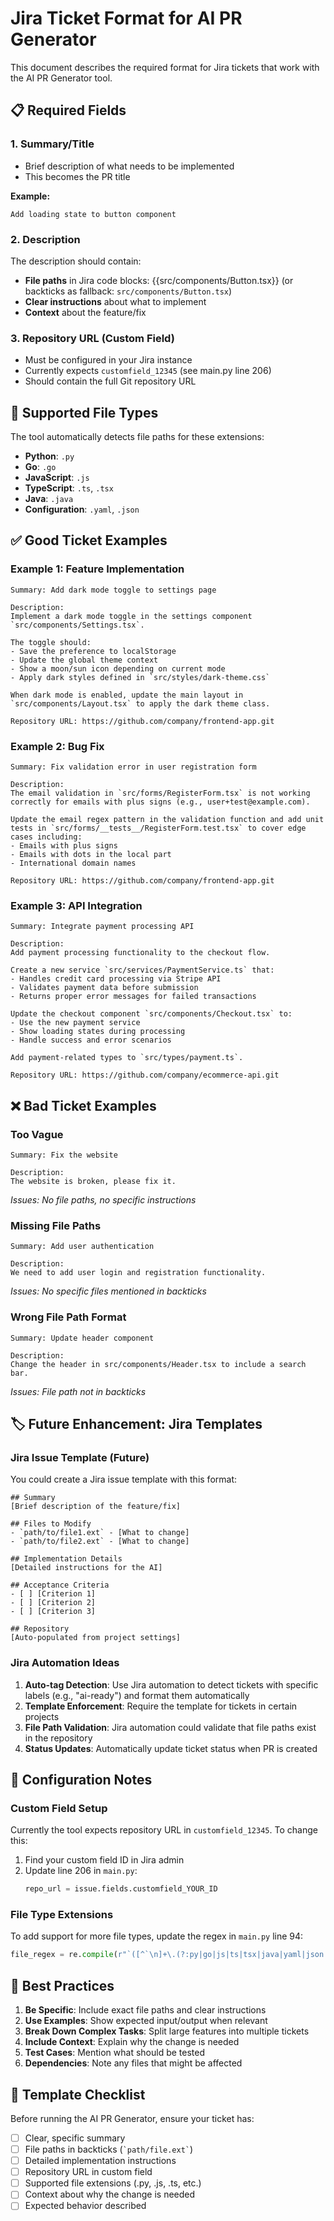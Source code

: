 # Jira Ticket Format for AI PR Generator

This document describes the required format for Jira tickets that work with the AI PR Generator tool.

## 📋 **Required Fields**

### **1. Summary/Title**
- Brief description of what needs to be implemented
- This becomes the PR title

**Example:**
```
Add loading state to button component
```

### **2. Description** 
The description should contain:
- **File paths** in Jira code blocks: {{src/components/Button.tsx}} (or backticks as fallback: `src/components/Button.tsx`)
- **Clear instructions** about what to implement
- **Context** about the feature/fix

### **3. Repository URL (Custom Field)**
- Must be configured in your Jira instance
- Currently expects `customfield_12345` (see main.py line 206)
- Should contain the full Git repository URL

## 🎯 **Supported File Types**

The tool automatically detects file paths for these extensions:
- **Python**: `.py`
- **Go**: `.go` 
- **JavaScript**: `.js`
- **TypeScript**: `.ts`, `.tsx`
- **Java**: `.java`
- **Configuration**: `.yaml`, `.json`

## ✅ **Good Ticket Examples**

### **Example 1: Feature Implementation**
```
Summary: Add dark mode toggle to settings page

Description:
Implement a dark mode toggle in the settings component `src/components/Settings.tsx`.

The toggle should:
- Save the preference to localStorage
- Update the global theme context
- Show a moon/sun icon depending on current mode
- Apply dark styles defined in `src/styles/dark-theme.css`

When dark mode is enabled, update the main layout in `src/components/Layout.tsx` to apply the dark theme class.

Repository URL: https://github.com/company/frontend-app.git
```

### **Example 2: Bug Fix**
```
Summary: Fix validation error in user registration form

Description:
The email validation in `src/forms/RegisterForm.tsx` is not working correctly for emails with plus signs (e.g., user+test@example.com).

Update the email regex pattern in the validation function and add unit tests in `src/forms/__tests__/RegisterForm.test.tsx` to cover edge cases including:
- Emails with plus signs
- Emails with dots in the local part
- International domain names

Repository URL: https://github.com/company/frontend-app.git
```

### **Example 3: API Integration**
```
Summary: Integrate payment processing API

Description:
Add payment processing functionality to the checkout flow.

Create a new service `src/services/PaymentService.ts` that:
- Handles credit card processing via Stripe API
- Validates payment data before submission
- Returns proper error messages for failed transactions

Update the checkout component `src/components/Checkout.tsx` to:
- Use the new payment service
- Show loading states during processing
- Handle success and error scenarios

Add payment-related types to `src/types/payment.ts`.

Repository URL: https://github.com/company/ecommerce-api.git
```

## ❌ **Bad Ticket Examples**

### **Too Vague**
```
Summary: Fix the website

Description:
The website is broken, please fix it.
```
*Issues: No file paths, no specific instructions*

### **Missing File Paths**
```
Summary: Add user authentication

Description:
We need to add user login and registration functionality.
```
*Issues: No specific files mentioned in backticks*

### **Wrong File Path Format**
```
Summary: Update header component

Description:
Change the header in src/components/Header.tsx to include a search bar.
```
*Issues: File path not in backticks*

## 🏷️ **Future Enhancement: Jira Templates**

### **Jira Issue Template (Future)**
You could create a Jira issue template with this format:

```
## Summary
[Brief description of the feature/fix]

## Files to Modify
- `path/to/file1.ext` - [What to change]
- `path/to/file2.ext` - [What to change]

## Implementation Details
[Detailed instructions for the AI]

## Acceptance Criteria
- [ ] [Criterion 1]
- [ ] [Criterion 2]
- [ ] [Criterion 3]

## Repository
[Auto-populated from project settings]
```

### **Jira Automation Ideas**
1. **Auto-tag Detection**: Use Jira automation to detect tickets with specific labels (e.g., "ai-ready") and format them automatically
2. **Template Enforcement**: Require the template for tickets in certain projects
3. **File Path Validation**: Jira automation could validate that file paths exist in the repository
4. **Status Updates**: Automatically update ticket status when PR is created

## 🔧 **Configuration Notes**

### **Custom Field Setup**
Currently the tool expects repository URL in `customfield_12345`. To change this:

1. Find your custom field ID in Jira admin
2. Update line 206 in `main.py`:
   ```python
   repo_url = issue.fields.customfield_YOUR_ID
   ```

### **File Type Extensions**
To add support for more file types, update the regex in `main.py` line 94:
```python
file_regex = re.compile(r"`([^`\n]+\.(?:py|go|js|ts|tsx|java|yaml|json|YOUR_EXT))`")
```

## 🎯 **Best Practices**

1. **Be Specific**: Include exact file paths and clear instructions
2. **Use Examples**: Show expected input/output when relevant  
3. **Break Down Complex Tasks**: Split large features into multiple tickets
4. **Include Context**: Explain why the change is needed
5. **Test Cases**: Mention what should be tested
6. **Dependencies**: Note any files that might be affected

## 📖 **Template Checklist**

Before running the AI PR Generator, ensure your ticket has:

- [ ] Clear, specific summary
- [ ] File paths in backticks (`` `path/file.ext` ``)
- [ ] Detailed implementation instructions
- [ ] Repository URL in custom field
- [ ] Supported file extensions (.py, .js, .ts, etc.)
- [ ] Context about why the change is needed
- [ ] Expected behavior described